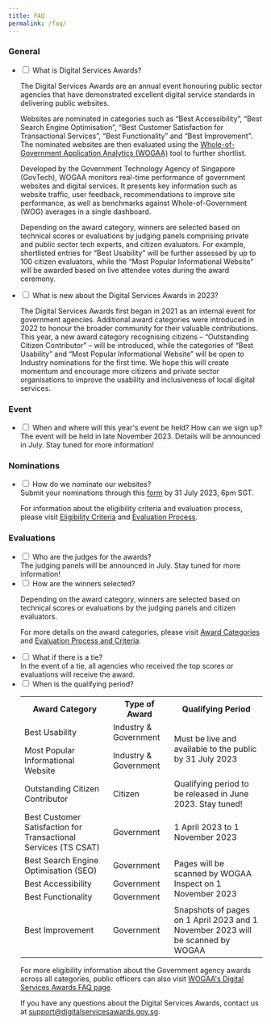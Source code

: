 ```yaml
---
title: FAQ
permalink: /faq/
---
```

<style>
	table.tablel23 {
	  td {
	    vertical-align: middle;
	  }
	}
</style>

### General

<ul class="jekyllcodex_accordion">
  <li>
		  <input type="checkbox" id="accordion1">
		  <label for="accordion1">What is Digital Services Awards?</label>
		  <div>
				<p>The Digital Services Awards are an annual event honouring public sector agencies that have demonstrated excellent digital service standards in delivering public websites.</p>
				<p>Websites are nominated in categories such as “Best Accessibility”, “Best Search Engine Optimisation”, “Best Customer Satisfaction for Transactional Services”, “Best Functionality” and “Best Improvement”. The nominated websites are then evaluated using the <a aria-label="WOGAA" href="https://wogaa.sg/">Whole-of-Government Application Analytics (WOGAA)</a> tool to further shortlist.</p>
				<p>Developed by the Government Technology Agency of Singapore (GovTech), WOGAA monitors real-time performance of government websites and digital services. It presents key information such as website traffic, user feedback, recommendations to improve site performance, as well as benchmarks against Whole-of-Government (WOG) averages in a single dashboard.</p>
				<p>Depending on the award category, winners are selected based on technical scores or evaluations by judging panels comprising private and public sector tech experts, and citizen evaluators.&nbsp;For example, shortlisted entries for “Best Usability” will be further assessed by up to 100 citizen evaluators, while the “Most Popular Informational Website” will be awarded based on live attendee votes during the award ceremony.</p>
		  </div>
	</li>
  <li>
		  <input type="checkbox" id="accordion2">
		  <label for="accordion2">What is new about the Digital Services Awards in 2023?</label>
		  <div>
				<p>The Digital Services Awards first began in 2021 as an internal event for government agencies. Additional award categories were introduced in 2022 to honour the broader community for their valuable contributions. This year, a new award category recognising citizens – “Outstanding Citizen Contributor” – will be introduced, while the categories of “Best Usability” and “Most Popular Informational Website” will be open to Industry nominations for the first time. We hope this will create momentum and encourage more citizens and private sector organisations to improve the usability and inclusiveness of local digital services.</p>
		  </div>
	</li>
</ul>
	
### Event
	
<ul class="jekyllcodex_accordion">
  <li>
		  <input type="checkbox" id="accordion3">
		  <label for="accordion3">When and where will this year's event be held? How can we sign up?</label>
		  <div>
				The event will be held in late November 2023. Details will be announced in July. Stay tuned for more information!
		  </div>
	</li>
</ul>

### Nominations

<ul class="jekyllcodex_accordion">
  <li>
		  <input type="checkbox" id="accordion4">
		  <label for="accordion4">How do we nominate our websites?</label>
		  <div>
				Submit your nominations through this <a aria-label="Nomination Form" href="https://go.gov.sg/dsa2023-industryform">form</a> by 31 July 2023, 6pm SGT.
				<br>
				<p>
					For information about the eligibility criteria and evaluation process, please visit <a aria-label="Link to Eligibility Criteria" href="/eligibility/">Eligibility Criteria</a> and <a aria-label="Link to Evaluation Process" href="/evaluation-process/">Evaluation Process</a>.</p>
		  </div>
	</li>
</ul>

### Evaluations

<ul class="jekyllcodex_accordion">
  <li>
		  <input type="checkbox" id="accordion5">
		  <label for="accordion5">Who are the judges for the awards?</label>
		  <div>
				The judging panels will be announced in July. Stay tuned for more information!
		  </div>
	</li>
  <li>
		  <input type="checkbox" id="accordion6">
		  <label for="accordion6">How are the winners selected?</label>
		  <div>
				<p>
					Depending on the award category, winners are selected based on technical scores or evaluations by the judging panels and citizen evaluators.
				</p>
				<p>
					For more details on the award categories, please visit <a aria-label="Link to Evaluation Process and Criteria" href="/award-categories/">Award Categories</a> and <a aria-label="Link to Evaluation Process and Criteria" href="/evaluation-process/">Evaluation Process and Criteria</a>.</p>
				

  </div></li><li>
		  <input type="checkbox" id="accordion7">
		  <label for="accordion7">What if there is a tie?</label>
		  <div>
				In the event of a tie, all agencies who received the top scores or evaluations will receive the award.
		  </div>
	</li>
  <li>
		  <input type="checkbox" id="accordion8">
		  <label for="accordion8">When is the qualifying period?</label>
		  <div>
				<p>
				<table class="tablel23">
					<tbody><tr>
						<th>Award Category</th>
						<th>Type of Award</th>
						<th>Qualifying Period</th>
					</tr>
				  <tr>
					  <td>Best Usability</td>
					  <td>Industry &amp; Government</td>
					  <td rowspan="2">Must be live and available to the public by 31 July 2023</td>
					</tr>
				  <tr>
					  <td>Most Popular Informational Website</td>
					  <td>Industry &amp; Government</td>
					</tr>
					<tr>
						<td>Outstanding Citizen Contributor</td>
						<td>Citizen</td>
						<td>Qualifying period to be released in June 2023. Stay tuned!</td>
					</tr>
					<tr>
						<td>Best Customer Satisfaction for Transactional Services (TS CSAT)</td>
						<td>Government</td>
						<td>1 April 2023 to 1 November 2023</td>
					</tr>
					<tr>
						<td>Best Search Engine Optimisation (SEO)</td>
						<td>Government</td>
						<td rowspan="3">Pages will be scanned by WOGAA Inspect on 1 November 2023</td>
					</tr>
					<tr>
						<td>Best Accessibility</td>
						<td>Government</td>
					</tr>
					<tr>
						<td>Best Functionality</td>
						<td>Government</td>
					</tr>
					<tr>
						<td>Best Improvement</td>
						<td>Government</td>
						<td>Snapshots of pages on 1 April 2023 and 1 November 2023 will be scanned by WOGAA</td>
					</tr>
				</tbody></table>
				</p>
<p>For more eligibility information about the Government agency awards across all categories, public officers can also visit <a aria-label="Link to Evaluation Process and Criteria" href="https://wogaa.sg/faq">WOGAA's Digital Services Awards FAQ page</a>.</p>

</div></li>
		
<p>If you have any questions about the Digital Services Awards, contact us at <a href="mailto:support@digitalservicesawards.gov.sg">support@digitalservicesawards.gov.sg</a>.</p></ul>